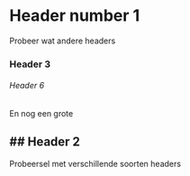 # Header number 1
Probeer wat andere headers
### Header 3
###### Header 6
En nog een grote
## ## Header 2

Probeersel met verschillende soorten headers
